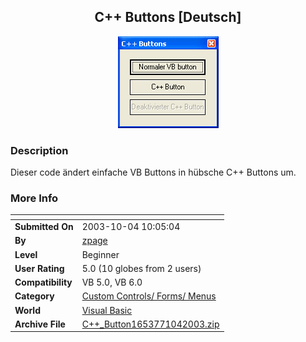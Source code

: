 ﻿<div align="center">

## C\+\+ Buttons \[Deutsch\]

<img src="PIC2003104104246091.gif">
</div>

### Description

Dieser code ändert einfache VB Buttons in hübsche C++ Buttons um.
 
### More Info
 


<span>             |<span>
---                |---
**Submitted On**   |2003-10-04 10:05:04
**By**             |[zpage](https://github.com/Planet-Source-Code/PSCIndex/blob/master/ByAuthor/zpage.md)
**Level**          |Beginner
**User Rating**    |5.0 (10 globes from 2 users)
**Compatibility**  |VB 5\.0, VB 6\.0
**Category**       |[Custom Controls/ Forms/  Menus](https://github.com/Planet-Source-Code/PSCIndex/blob/master/ByCategory/custom-controls-forms-menus__1-4.md)
**World**          |[Visual Basic](https://github.com/Planet-Source-Code/PSCIndex/blob/master/ByWorld/visual-basic.md)
**Archive File**   |[C\+\+\_Button1653771042003\.zip](https://github.com/Planet-Source-Code/zpage-c-buttons-deutsch__1-48998/archive/master.zip)









